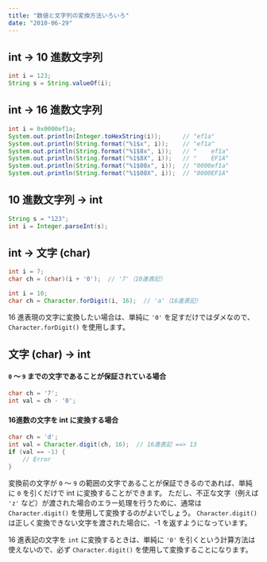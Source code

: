 ```yaml
---
title: "数値と文字列の変換方法いろいろ"
date: "2010-06-29"
---
```



int → 10 進数文字列
----

```java
int i = 123;
String s = String.valueOf(i);
```


int → 16 進数文字列
----

```java
int i = 0x0000ef1a;
System.out.println(Integer.toHexString(i));      // "ef1a"
System.out.println(String.format("%1$x", i));    // "ef1a"
System.out.println(String.format("%1$8x", i));   // "    ef1a"
System.out.println(String.format("%1$8X", i));   // "    EF1A"
System.out.println(String.format("%1$08x", i));  // "0000ef1a"
System.out.println(String.format("%1$08X", i));  // "0000EF1A"
```


10 進数文字列 → int
----

```java
String s = "123";
int i = Integer.parseInt(s);
```


int → 文字 (char)
----

```java
int i = 7;
char ch = (char)(i + '0');  // '7'（10進表記）
```

```java
int i = 10;
char ch = Character.forDigit(i, 16);  // 'a'（16進表記）
```

16 進表現の文字に変換したい場合は、単純に `'0'` を足すだけではダメなので、`Character.forDigit()` を使用します。


文字 (char) → int
----

#### `0` ～ `9` までの文字であることが保証されている場合

```java
char ch = '7';
int val = ch - '0';
```

#### 16進数の文字を int に変換する場合

```java
char ch = 'd';
int val = Character.digit(ch, 16);  // 16進表記 ==> 13
if (val == -1) {
    // Error
}
```

変換前の文字が `0` ～ `9` の範囲の文字であることが保証できるのであれば、単純に `0` を引くだけで int に変換することができます。
ただし、不正な文字（例えば `'z'` など）が渡された場合のエラー処理を行うために、通常は `Character.digit()` を使用して変換するのがよいでしょう。
`Character.digit()` は正しく変換できない文字を渡された場合に、-1 を返すようになっています。

16 進表記の文字を `int` に変換するときは、単純に `'0'` を引くという計算方法は使えないので、必ず `Character.digit()` を使用して変換することになります。

